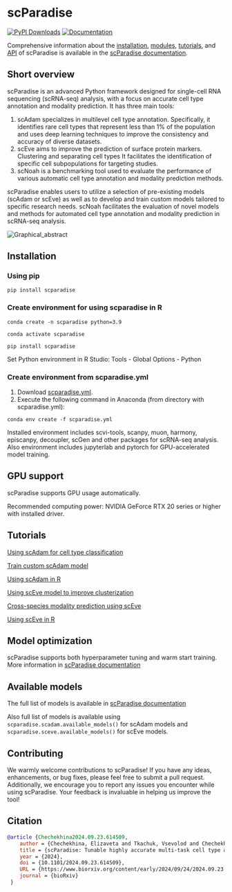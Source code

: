 # scParadise
[![PyPI Downloads](https://static.pepy.tech/badge/scparadise)](https://pepy.tech/projects/scparadise)
[![Documentation](https://readthedocs.org/projects/scparadise/badge/?version=latest)](https://scparadise.readthedocs.io/en/latest/?badge=latest)

Comprehensive information about the [installation](https://scparadise.readthedocs.io/en/latest/installation.html), [modules](https://scparadise.readthedocs.io/en/latest/theory.html), [tutorials](https://scparadise.readthedocs.io/en/latest/tutorials/index.html), and [API](https://scparadise.readthedocs.io/en/latest/api/index.html) of scParadise is available in the [scParadise documentation](https://scparadise.readthedocs.io/en/latest/index.html).

## Short overview
scParadise is an advanced Python framework designed for single-cell RNA sequencing (scRNA-seq) analysis, with a focus on accurate cell type annotation and modality prediction. It has three main tools:

1) scAdam specializes in multilevel cell type annotation. Specifically, it identifies rare cell types that represent less than 1% of the population and uses deep learning techniques to improve the consistency and accuracy of diverse datasets.
2) scEve aims to improve the prediction of surface protein markers. Clustering and separating cell types It facilitates the identification of specific cell subpopulations for targeting studies.
3) scNoah is a benchmarking tool used to evaluate the performance of various automatic cell type annotation and modality prediction methods.

scParadise enables users to utilize a selection of pre-existing models (scAdam or scEve) as well as to develop and train custom models tailored to specific research needs. scNoah facilitates the evaluation of novel models and methods for automated cell type annotation and modality prediction in scRNA-seq analysis.

![Graphical_abstract](https://github.com/user-attachments/assets/ccfc8fba-5eee-42c4-8486-3b5416bb4bd4)

## Installation
### Using pip
```console
pip install scparadise
```
### Create environment for using scparadise in R
```console
conda create -n scparadise python=3.9
```
```console
conda activate scparadise
```
```console
pip install scparadise
```
Set Python environment in R Studio: Tools - Global Options - Python

### Create environment from scparadise.yml
1) Download [scparadise.yml](https://github.com/Chechekhins/scParadise/blob/main/scparadise.yml). 
2) Execute the following command in Anaconda (from directory with scparadise.yml):
```console
conda env create -f scparadise.yml
```
Installed environment includes scvi-tools, scanpy, muon, harmony, episcanpy, decoupler, scGen and other packages for scRNA-seq analysis.
Also environment includes jupyterlab and pytorch for GPU-accelerated model training.  

## GPU support
scParadise supports GPU usage automatically.

Recommended computing power: NVIDIA GeForce RTX 20 series or higher with installed driver.

## Tutorials

[Using scAdam for cell type classification](https://scparadise.readthedocs.io/en/latest/tutorials/notebooks/scAdam/scAdam_predict.html)

[Train custom scAdam model](https://scparadise.readthedocs.io/en/latest/tutorials/notebooks/scAdam/scAdam_train.html)

[Using scAdam in R](https://github.com/Chechekhins/scParadise/blob/main/docs/tutorials/notebooks/scAdam/R_scAdam_predict.R)

[Using scEve model to improve clusterization](https://scparadise.readthedocs.io/en/latest/tutorials/notebooks/scEve/scEve_clusterization.html)

[Cross-species modality prediction using scEve](https://scparadise.readthedocs.io/en/latest/tutorials/notebooks/scEve/Cross_species_modality_prediction_using_scEve.html)

[Using scEve in R](https://github.com/Chechekhins/scParadise/blob/main/docs/tutorials/notebooks/scEve/scEve_predict_R.R)

## Model optimization

scParadise supports both hyperparameter tuning and warm start training.
More information in [scParadise documentation](https://scparadise.readthedocs.io/en/latest/tutorials/notebooks/scAdam/scAdam_model_optimization.html)

## Available models
The full list of models is available in [scParadise documentation](https://scparadise.readthedocs.io/en/latest/models/index.html)

Also full list of models is available using `scparadise.scadam.available_models()` for scAdam models and `scparadise.sceve.available_models()` for scEve models.

## Contributing

We warmly welcome contributions to scParadise! If you have any ideas, enhancements, or bug fixes, please feel free to submit a pull request. Additionally, we encourage you to report any issues you encounter while using scParadise. Your feedback is invaluable in helping us improve the tool!

## Citation
```bibtex
@article {Chechekhina2024.09.23.614509,
	author = {Chechekhina, Elizaveta and Tkachuk, Vsevolod and Chechekhin, Vadim},
	title = {scParadise: Tunable highly accurate multi-task cell type annotation and surface protein abundance prediction},
	year = {2024},
	doi = {10.1101/2024.09.23.614509},
	URL = {https://www.biorxiv.org/content/early/2024/09/24/2024.09.23.614509},
	journal = {bioRxiv}
 }
```
 
